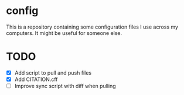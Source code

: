 # config
This is a repository containing some configuration files I use across my computers. It might be useful for someone else.

# TODO
- [x] Add script to pull and push files
- [x] Add CITATION.cff
- [ ] Improve sync script with diff when pulling